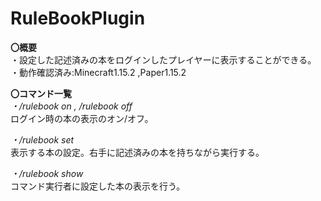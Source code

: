 # RuleBookPlugin  
**〇概要**  
・設定した記述済みの本をログインしたプレイヤーに表示することができる。   
・動作確認済み:Minecraft1.15.2 ,Paper1.15.2  
  
  
  
**〇コマンド一覧**  
*・/rulebook on , /rulebook off*  
ログイン時の本の表示のオン/オフ。  
  
*・/rulebook set*  
表示する本の設定。右手に記述済みの本を持ちながら実行する。  
  
*・/rulebook show*  
コマンド実行者に設定した本の表示を行う。
